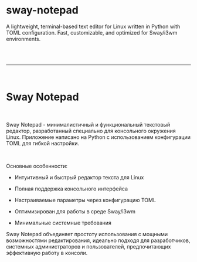 # sway-notepad

A lightweight, terminal-based text editor for Linux written in Python with TOML configuration. Fast, customizable, and optimized for Sway/i3wm environments.

<br>

<br>

---

<br>

# Sway Notepad

<br>

Sway Notepad - минималистичный и функциональный текстовый редактор, разработанный специально для консольного окружения Linux. Приложение написано на Python с использованием конфигурации TOML для гибкой настройки.

<br>

Основные особенности:

- Интуитивный и быстрый редактор текста для Linux

- Полная поддержка консольного интерфейса

- Настраиваемые параметры через конфигурацию TOML

- Оптимизирован для работы в среде Sway/i3wm

- Минимальные системные требования

Sway Notepad объединяет простоту использования с мощными возможностями редактирования, идеально подходя для разработчиков, системных администраторов и пользователей, предпочитающих эффективную работу в консоли.
